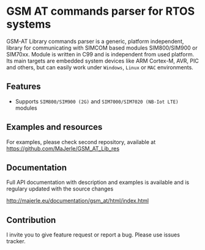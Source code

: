 # GSM AT commands parser for RTOS systems

GSM-AT Library commands parser is a generic, platform independent, library for communicating with SIMCOM based modules SIM800/SIM900 or SIM70xx. Module is written in C99 and is independent from used platform. Its main targets are embedded system devices like ARM Cortex-M, AVR, PIC and others, but can easily work under `Windows`, `Linux` or `MAC` environments.

## Features

- Supports `SIM800/SIM900 (2G)` and `SIM7000/SIM7020 (NB-Iot LTE)` modules

## Examples and resources

For examples, please check second repository, available at https://github.com/MaJerle/GSM_AT_Lib_res

## Documentation

Full API documentation with description and examples is available and is regulary updated with the source changes

http://majerle.eu/documentation/gsm_at/html/index.html

## Contribution

I invite you to give feature request or report a bug. Please use issues tracker.
